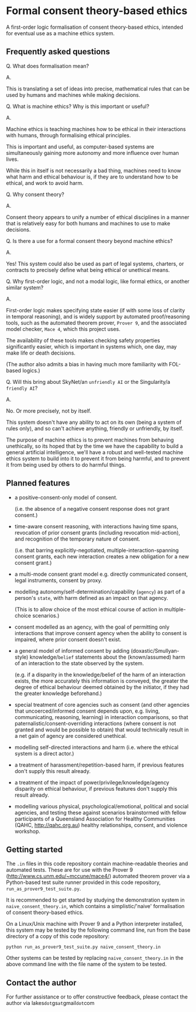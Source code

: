 Formal consent theory-based ethics
==================================

A first-order logic formalisation of consent theory-based ethics, intended for eventual use
as a machine ethics system.



Frequently asked questions
--------------------------

Q. What does formalisation mean?

A.

This is translating a set of ideas into precise, mathematical rules that can be used by humans and
machines while making decisions.


Q. What is machine ethics? Why is this important or useful?

A.

Machine ethics is teaching machines how to be ethical in their interactions with humans,
through formalising ethical principles.

This is important and useful, as computer-based systems are simultaneously gaining
more autonomy and more influence over human lives.

While this in itself is not necessarily a bad thing, machines need to know what harm and
ethical behaviour is, if they are to understand how to be ethical, and work to avoid harm.


Q. Why consent theory?

A.

Consent theory appears to unify a number of ethical disciplines in a manner that is
relatively easy for both humans and machines to use to make decisions.


Q. Is there a use for a formal consent theory beyond machine ethics?

A.

Yes! This system could also be used as part of legal systems, charters, or contracts to precisely
define what being ethical or unethical means.


Q. Why first-order logic, and not a modal logic, like formal ethics, or another similar system?

A.

First-order logic makes specifying state easier (if with some loss of clarity in temporal
reasoning), and is widely support by automated proof/reasoning tools, such as the automated
theorem prover, `Prover 9`, and the associated model checker, `Mace 4`, which this project uses.

The availability of these tools makes checking safety properties significantly easier, which is
important in systems which, one day, may make life or death decisions.

(The author also admits a bias in having much more familiarity with FOL-based logics.)


Q. Will this bring about SkyNet/an `unfriendly AI` or the Singularity/a `friendly AI`?

A.

No. Or more precisely, not by itself.

This system doesn't have any ability to act on its own (being a system of rules only),
and so can't achieve anything, friendly or unfriendly, by itself.

The purpose of machine ethics is to prevent machines from behaving unethically, so its hoped
that by the time we have the capability to build a general artificial intelligence,
we'll have a robust and well-tested machine ethics system to build into it to prevent it from
being harmful, and to prevent it from being used by others to do harmful things.



Planned features
----------------

 - a positive-consent-only model of consent.

   (i.e. the absence of a negative consent response does not grant consent.)

 - time-aware consent reasoning, with interactions having time spans, revocation of prior
   consent grants (including revocation mid-action), and recognition of the temporary nature
   of consent.

   (i.e. that barring explicitly-negotiated, multiple-interaction-spanning consent grants, each
   new interaction creates a new obligation for a new consent grant.)

 - a multi-mode consent grant model e.g. directly communicated consent, legal instruments,
   consent by proxy.

 - modelling autonomy/self-determination/capability (`agency`) as part of a person's `state`,
   with harm defined as an impact on that agency.

   (This is to allow choice of the most ethical course of action in multiple-choice scenarios.)

 - consent modelled as an agency, with the goal of permitting only interactions that improve
   consent agency when the ability to consent is impaired, where prior consent doesn't exist.

 - a general model of informed consent by adding (doxastic/Smullyan-style) knowledge/`belief`
   statements about the (known/assumed) harm of an interaction to the state observed by the system.

   (e.g. if a disparity in the knowledge/belief of the harm of an interaction exists,
    the more accurately this information is conveyed, the greater the degree of ethical
    behaviour deemed obtained by the initiator, if they had the greater knowledge beforehand.)

 - special treatment of core agencies such as consent (and other agencies that uncoerced/informed
   consent depends upon, e.g. living, communicating, reasoning, learning) in interaction
   comparisons, so that paternalistic/consent-overriding interactions (where consent is not
   granted and would be possible to obtain) that would technically result in a net gain of agency
   are considered unethical.

 - modelling self-directed interactions and harm (i.e. where the ethical system is a direct actor.)

 - a treatment of harassment/repetition-based harm, if previous features don't supply this
   result already.

 - a treatment of the impact of power/privilege/knowledge/agency disparity on ethical behaviour,
   if previous features don't supply this result already.

 - modelling various physical, psychological/emotional, political and social agencies, and testing
   these against scenarios brainstormed with fellow participants of a Queensland Association for
   Healthy Communities (QAHC, http://qahc.org.au) healthy relationships, consent, and violence
   workshop.



Getting started
---------------

The `.in` files in this code repository contain machine-readable theories and automated tests.
These are for use with the Prover 9 (http://www.cs.unm.edu/~mccune/mace4/)
automated theorem prover via a Python-based test suite runner provided in this code repository,
`run_as_prover9_test_suite.py`.

It is recommended to get started by studying the demonstration system in `naive_consent_theory.in`,
which contains a simplistic/'naive' formalisation of consent theory-based ethics.

On a Linux/Unix machine with Prover 9 and a Python interpreter installed, this system may be tested
by the following command line, run from the base directory of a copy of this code repository:

    python run_as_prover9_test_suite.py naive_consent_theory.in

Other systems can be tested by replacing `naive_consent_theory.in` in the above command line with the
file name of the system to be tested.



Contact the author
------------------

For further assistance or to offer constructive feedback, please contact the author via
lakes`dot`gs`at`gmail`dot`com